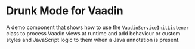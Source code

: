 # Drunk Mode for Vaadin

A demo component that shows how to use the `VaadinServiceInitListener` class to process Vaadin views at runtime and add behaviour or custom styles and JavaScript logic to them when a Java annotation is present.
